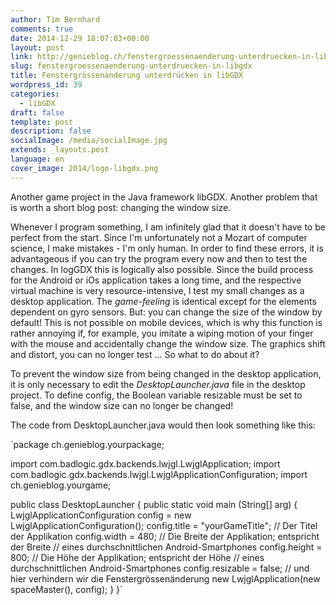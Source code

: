 ```yaml
---
author: Tim Bernhard
comments: true
date: 2014-12-29 18:07:03+00:00
layout: post
link: http://genieblog.ch/fenstergroessenaenderung-unterdruecken-in-libgdx/
slug: fenstergroessenaenderung-unterdruecken-in-libgdx
title: Fenstergrössenänderung unterdrücken in libGDX
wordpress_id: 39
categories:
  - libGDX
draft: false
template: post
description: false
socialImage: /media/socialImage.jpg
extends: _layouts.post
language: en
cover_image: 2014/logo-libgdx.png
---
```


Another game project in the Java framework libGDX. Another problem that is worth a short blog post: changing the window size.

Whenever I program something, I am infinitely glad that it doesn't have to be perfect from the start. Since I'm unfortunately not a Mozart of computer science, I make mistakes - I'm only human. 
In order to find these errors, it is advantageous if you can try the program every now and then to test the changes. In logGDX this is logically also possible. 
Since the build process for the Android or iOs application takes a long time, and the respective virtual machine is very resource-intensive, I test my small changes as a desktop application. 
The _game-feeling_ is identical except for the elements dependent on gyro sensors. But: you can change the size of the window by default! 
This is not possible on mobile devices, which is why this function is rather annoying if, for example, you imitate a wiping motion of your finger with the mouse and accidentally change the window size. 
The graphics shift and distort, you can no longer test ... So what to do about it?


To prevent the window size from being changed in the desktop application, it is only necessary to edit the _DesktopLauncher.java_ file in the desktop project. 
To define config, the Boolean variable resizable must be set to false, and the window size can no longer be changed!


The code from DesktopLauncher.java would then look something like this:


`package ch.genieblog.yourpackage;

import com.badlogic.gdx.backends.lwjgl.LwjglApplication;
import com.badlogic.gdx.backends.lwjgl.LwjglApplicationConfiguration;
import ch.genieblog.yourgame;

public class DesktopLauncher {
	public static void main (String[] arg) {
		LwjglApplicationConfiguration config = new LwjglApplicationConfiguration();
		config.title = "yourGameTitle"; // Der Titel der Applikation
		config.width = 480; // Die Breite der Applikation; entspricht der Breite 
                                    // eines durchschnittlichen Android-Smartphones
		config.height = 800; // Die Höhe der Applikation; entspricht der Höhe
                                    // eines durchschnittlichen Android-Smartphones
		config.resizable = false; // und hier verhindern wir die Fenstergrössenänderung
		new LwjglApplication(new spaceMaster(), config);
	}
}`
